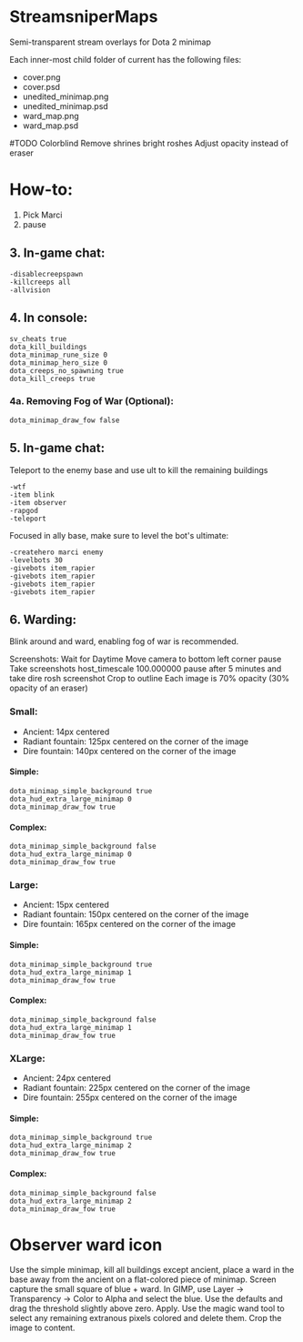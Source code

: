 # StreamsniperMaps
 Semi-transparent stream overlays for Dota 2 minimap

Each inner-most child folder of current has the following files:
* cover.png
* cover.psd
* unedited_minimap.png
* unedited_minimap.psd
* ward_map.png
* ward_map.psd

#TODO
Colorblind
Remove shrines
bright roshes
Adjust opacity instead of eraser

# How-to:
1. Pick Marci
2. pause

## 3. In-game chat:
```
-disablecreepspawn
-killcreeps all
-allvision
```

## 4. In console:
```
sv_cheats true
dota_kill_buildings
dota_minimap_rune_size 0
dota_minimap_hero_size 0
dota_creeps_no_spawning true
dota_kill_creeps true
```

### 4a. Removing Fog of War (Optional):
```
dota_minimap_draw_fow false
```

## 5. In-game chat:
Teleport to the enemy base and use ult to kill the remaining buildings

```
-wtf
-item blink
-item observer
-rapgod
-teleport
```

Focused in ally base, make sure to level the bot's ultimate:
```
-createhero marci enemy
-levelbots 30
-givebots item_rapier
-givebots item_rapier
-givebots item_rapier
-givebots item_rapier
```

## 6. Warding:
Blink around and ward, enabling fog of war is recommended.

Screenshots:
Wait for Daytime
Move camera to bottom left corner
pause
Take screenshots
host_timescale 100.000000
pause after 5 minutes and take dire rosh screenshot
Crop to outline
Each image is 70% opacity (30% opacity of an eraser)

### Small:
- Ancient: 14px centered
- Radiant fountain: 125px centered on the corner of the image
- Dire fountain: 140px centered on the corner of the image

#### Simple:
```
dota_minimap_simple_background true
dota_hud_extra_large_minimap 0
dota_minimap_draw_fow true
```
#### Complex:
```
dota_minimap_simple_background false
dota_hud_extra_large_minimap 0
dota_minimap_draw_fow true
```

### Large:
- Ancient: 15px centered
- Radiant fountain: 150px centered on the corner of the image
- Dire fountain: 165px centered on the corner of the image

#### Simple:
```
dota_minimap_simple_background true
dota_hud_extra_large_minimap 1
dota_minimap_draw_fow true
```
#### Complex:
```
dota_minimap_simple_background false
dota_hud_extra_large_minimap 1
dota_minimap_draw_fow true
```

### XLarge:
- Ancient: 24px centered
- Radiant fountain: 225px centered on the corner of the image
- Dire fountain: 255px centered on the corner of the image

#### Simple:
```
dota_minimap_simple_background true
dota_hud_extra_large_minimap 2
dota_minimap_draw_fow true
```
#### Complex:
```
dota_minimap_simple_background false
dota_hud_extra_large_minimap 2
dota_minimap_draw_fow true
```

# Observer ward icon

Use the simple minimap, kill all buildings except ancient, place a ward in the base away from the ancient on a flat-colored piece of minimap. Screen capture the small square of blue + ward. In GIMP, use Layer -> Transparency -> Color to Alpha and select the blue. Use the defaults and drag the threshold slightly above zero. Apply. Use the magic wand tool to select any remaining extranous pixels colored and delete them. Crop the image to content.